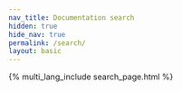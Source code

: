 ```yaml
---
nav_title: Documentation search
hidden: true
hide_nav: true
permalink: /search/
layout: basic
---
```



{% multi_lang_include search_page.html %}
